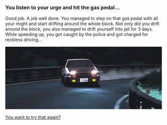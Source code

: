 ### You listen to your urge and hit the gas pedal...

Good job. A job well done. You managed to step on that gas pedal with all your might and start drifting around the whole block. Not only did you drift around the block, you also managed to drift yourself into jail for 3 days. While speeding up, you got caught by the police and got charged for reckless driving...

![driftingcar](../dream-images/drifting-car.gif)

[You want to try that again?](../../beginning.md)